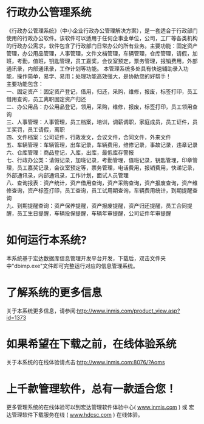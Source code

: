 # 行政办公管理系统

《行政办公管理系统》（中小企业行政办公管理解决方案），是一套适合于行政部门使用的行政办公软件。该软件可以适用于任何企事业单位，公司，工厂等各类机构的行政办公需求，软件包含了行政部门日常办公的所有业务。主要功能：固定资产管理，办公用品管理，人事管理，文件文档管理，车辆管理，仓库管理，请假，加班，考勤，值班，钥匙管理，员工嘉奖，会议室预定，票务管理，报销费用，外部通讯录，内部通讯录，工作计划等功能。 本管理系统多处具有快速辅助录入功能，操作简单，易学、易用；处理功能高效强大，是协助您的好帮手！  
主要功能包含：  
一、固定资产：固定资产登记，借用，归还，采购，维修，报废，标签打印，员工借用查询，员工离职固定资产归还  
二、办公用品：办公用品登记，领用，采购，维修，报废，标签打印，员工领用查询  
三、人事管理：人事管理，员工档案，培训，调薪调职，家庭成员，员工证件，员工奖罚，员工请假，离职  
四、文件档案：公司证件，行政发文，会议文件，合同文件，外来文件  
五、车辆管理：车辆管理，出车记录，车辆费用，维修记录，事故记录，违章记录  
六、仓库管理：商品登记，入库，出库，最低库存警报  
七、行政办公类：请假记录，加班记录，考勤管理，值班记录，钥匙管理，印章管理，员工嘉奖记录，会议室预定等，票务管理，电话费用，报销费用，快递记录，外部通讯录，内部通讯录，工作计划，面试人员管理  
八、查询报表：资产统计，资产借用查询，资产采购查询，资产报废查询，资产维修查询，资产标签打印，员工查询，员工试用期查询，车辆费用统计，到期提醒查询  
九、到期提醒查询：资产保养提醒，资产报废提醒，资产归还提醒，员工合同提醒，员工生日提醒，车辆投保提醒，车辆年审提醒，公司证件年审提醒  

# 如何运行本系统?

本系统基于宏达数据库信息管理开发平台开发，下载后，双击文件夹中"dbimp.exe"文件即可完整运行对应的信息管理系统。

# 了解系统的更多信息

关于本系统更多信息，请参阅:http://www.inmis.com/product_view.asp?id=1373

# 如果希望在下载之前，在线体验系统

关于本系统的在线体验请点击:http://www.inmis.com:8076/?Aoms

# 上千款管理软件，总有一款适合您！

更多管理系统的在线体验可以到宏达管理软件体验中心( www.inmis.com ) 或 宏达管理软件下载服务在线 ( www.hdcsc.com ) 在线体验。

